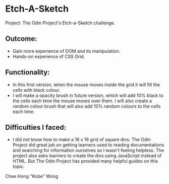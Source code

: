 # Etch-A-Sketch

Project: The Odin Project's Etch-a-Sketch challenge.

## Outcome:
- Gain more experience of DOM and its manipulation.
- Hands-on experience of CSS Grid.

## Functionality:
- In this first version, when the mouse moves inside the grid it will fill the cells with black colour.
- I will make a opacity brush in future version, which will add 10% black to the cells each time the mouse moves over them. I will also create a random colour brush that will also add 10% random colours to the cells each time.

## Difficulties I faced:
- I did not know how to make a 16 x 16 grid of square divs. The Odin Project did great job on getting learners used to reading documentations and searching for information ourselves so I wasn't feeling helpless. The project also asks learners to create the divs using JavaScript instead of HTML. But The Odin Project has provided many helpful guides on this topic.

Chee Hong "Kobe" Wong
